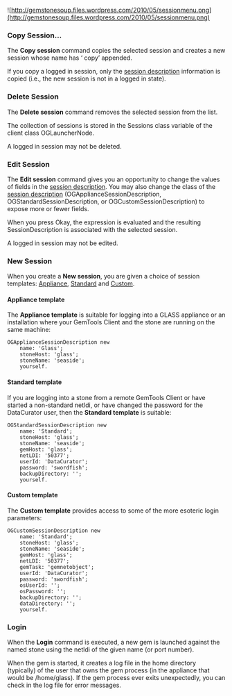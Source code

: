 ![http://gemstonesoup.files.wordpress.com/2010/05/sessionmenu.png](http://gemstonesoup.files.wordpress.com/2010/05/sessionmenu.png)

### Copy Session... ###
The **Copy session** command copies the selected session and creates a new session whose name has ‘ copy’ appended.

If you copy a logged in session, only the [session description](GemToolsSessionMenu#New_Session.md) information is copied (i.e., the new session is not in a logged in state).
### Delete Session ###
The **Delete session** command removes the selected session from the list.

The collection of sessions is stored in the Sessions class variable of the client class OGLauncherNode.

A logged in session may not be deleted.
### Edit Session ###
The **Edit session** command gives you an opportunity to change the values of fields in the [session description](GemToolsSessionMenu#New_Session.md). You may also change the class of the [session description](GemToolsSessionMenu#New_Session.md) (OGApplianceSessionDescription, OGStandardSessionDescription, or OGCustomSessionDescription) to expose more or fewer fields.

When you press Okay, the expression is evaluated and the resulting SessionDescription is associated with the selected session.

A logged in session may not be edited.
### New Session ###
When you create a **New session**, you are given a choice of session templates: [Appliance](GemToolsSessionMenu#Appliance_template.md), [Standard](GemToolsSessionMenu#Standard_template.md) and [Custom](GemToolsSessionMenu#Custom_template.md).

#### Appliance template ####
The **Appliance template** is suitable for logging into a GLASS appliance or an installation where your GemTools Client and the stone are running on the same machine:
```
OGApplianceSessionDescription new
	name: 'Glass';
	stoneHost: 'glass';
	stoneName: 'seaside';
	yourself.
```
#### Standard template ####
If you are logging into a stone from a remote GemTools Client or have  started a non-standard netldi, or have changed the password for the DataCurator user, then the **Standard template** is suitable:
```
OGStandardSessionDescription new
	name: 'Standard';
	stoneHost: 'glass';
	stoneName: 'seaside';
	gemHost: 'glass';
	netLDI: '50377';
	userId: 'DataCurator';
	password: 'swordfish';
	backupDirectory: '';
	yourself.
```
#### Custom template ####
The **Custom template** provides access to some of the more esoteric login parameters:
```
OGCustomSessionDescription new
	name: 'Standard';
	stoneHost: 'glass';
	stoneName: 'seaside';
	gemHost: 'glass';
	netLDI: '50377';
	gemTask: 'gemnetobject';
	userId: 'DataCurator';
	password: 'swordfish';
	osUserId: '';
	osPassword: '';
	backupDirectory: '';
	dataDirectory: '';
	yourself.
```
### Login ###
When the **Login** command is executed, a new gem is launched against the named stone using the netldi of the given name (or port number).

When the gem is started, it creates a log file in the home directory (typically) of the user that owns the gem process (in the appliance that would be /home/glass). If the gem process ever exits unexpectedly, you can check in the log file for error messages.